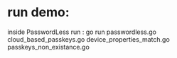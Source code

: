# run demo:
inside PasswordLess run : go run passwordless.go cloud_based_passkeys.go device_properties_match.go passkeys_non_existance.go
